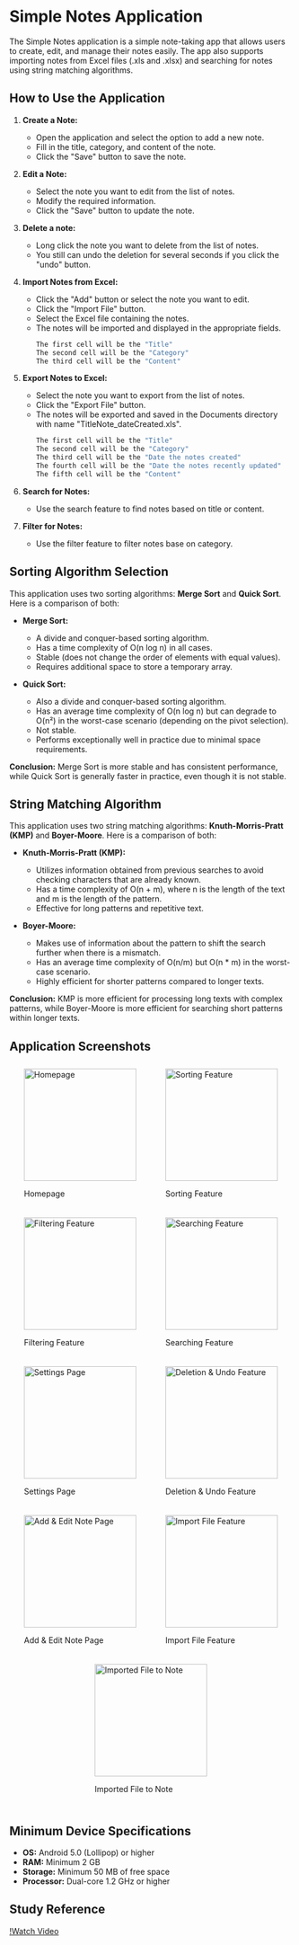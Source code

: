 # Simple Notes Application

The Simple Notes application is a simple note-taking app that allows users to create, edit, and manage their notes easily. The app also supports importing notes from Excel files (.xls and .xlsx) and searching for notes using string matching algorithms.

## How to Use the Application

1. **Create a Note:**
   - Open the application and select the option to add a new note.
   - Fill in the title, category, and content of the note.
   - Click the "Save" button to save the note.

2. **Edit a Note:**
   - Select the note you want to edit from the list of notes.
   - Modify the required information.
   - Click the "Save" button to update the note.
3. **Delete a note:**
   - Long click the note you want to delete from the list of notes.
   - You still can undo the deletion for several seconds if you click the "undo" button.


4. **Import Notes from Excel:**
   - Click the "Add" button or select the note you want to edit.
   - Click the "Import File" button.
   - Select the Excel file containing the notes.
   - The notes will be imported and displayed in the appropriate fields.
     ```bash
     The first cell will be the "Title"
     The second cell will be the "Category"
     The third cell will be the "Content"
      ```
5. **Export Notes to Excel:**
   - Select the note you want to export from the list of notes.
   - Click the "Export File" button.
   - The notes will be exported and saved in the Documents directory with name "TitleNote_dateCreated.xls".
     ```bash
     The first cell will be the "Title"
     The second cell will be the "Category"
     The third cell will be the "Date the notes created"
     The fourth cell will be the "Date the notes recently updated"
     The fifth cell will be the "Content"
      ```
   

7. **Search for Notes:**
   - Use the search feature to find notes based on title or content.
8. **Filter for Notes:**
   - Use the filter feature to filter notes base on category.

## Sorting Algorithm Selection

This application uses two sorting algorithms: **Merge Sort** and **Quick Sort**. Here is a comparison of both:

- **Merge Sort:**
  - A divide and conquer-based sorting algorithm.
  - Has a time complexity of O(n log n) in all cases.
  - Stable (does not change the order of elements with equal values).
  - Requires additional space to store a temporary array.

- **Quick Sort:**
  - Also a divide and conquer-based sorting algorithm.
  - Has an average time complexity of O(n log n) but can degrade to O(n²) in the worst-case scenario (depending on the pivot selection).
  - Not stable.
  - Performs exceptionally well in practice due to minimal space requirements.

**Conclusion:** 
Merge Sort is more stable and has consistent performance, while Quick Sort is generally faster in practice, even though it is not stable.

## String Matching Algorithm

This application uses two string matching algorithms: **Knuth-Morris-Pratt (KMP)** and **Boyer-Moore**. Here is a comparison of both:

- **Knuth-Morris-Pratt (KMP):**
  - Utilizes information obtained from previous searches to avoid checking characters that are already known.
  - Has a time complexity of O(n + m), where n is the length of the text and m is the length of the pattern.
  - Effective for long patterns and repetitive text.

- **Boyer-Moore:**
  - Makes use of information about the pattern to shift the search further when there is a mismatch.
  - Has an average time complexity of O(n/m) but O(n * m) in the worst-case scenario.
  - Highly efficient for shorter patterns compared to longer texts.

**Conclusion:** 
KMP is more efficient for processing long texts with complex patterns, while Boyer-Moore is more efficient for searching short patterns within longer texts.

## Application Screenshots


<div style="display: flex; flex-wrap: wrap; justify-content: space-around;">
    <div style="margin: 10px;">
        <img src="img/Screenshot_20240812_061438.png" alt="Homepage" style="width: 200px; height: auto;">
        <p>Homepage</p>
    </div>
    <div style="margin: 10px;">
        <img src="img/Screenshot_20240812_060238.png" alt="Sorting Feature" style="width: 200px; height: auto;">
        <p>Sorting Feature</p>
    </div>
    <div style="margin: 10px;">
        <img src="img/Screenshot_20240812_060306.png" alt="Filtering Feature" style="width: 200px; height: auto;">
        <p>Filtering Feature</p>
    </div>
    <div style="margin: 10px;">
        <img src="img/Screenshot_20240812_060337.png" alt="Searching Feature" style="width: 200px; height: auto;">
        <p>Searching Feature</p>
    </div>
    <div style="margin: 10px;">
        <img src="img/Screenshot_20240812_060349.png" alt="Settings Page" style="width: 200px; height: auto;">
        <p>Settings Page</p>
    </div>
    <div style="margin: 10px;">
        <img src="img/Screenshot_20240812_060403.png" alt="Deletion & Undo Feature" style="width: 200px; height: auto;">
        <p>Deletion & Undo Feature</p>
    </div>
    <div style="margin: 10px;">
        <img src="img/Screenshot_20240812_183912.png" alt="Add & Edit Note Page" style="width: 200px; height: auto;">
        <p>Add & Edit Note Page</p>
    </div>
    <div style="margin: 10px;">
        <img src="img/Screenshot_20240812_060423.png" alt="Import File Feature" style="width: 200px; height: auto;">
        <p>Import File Feature</p>
    </div>
    <div style="margin: 10px;">
        <img src="img/Screenshot_20240812_060434.png" alt="Imported File to Note" style="width: 200px; height: auto;">
        <p>Imported File to Note</p>
    </div>
</div>




## Minimum Device Specifications

- **OS:** Android 5.0 (Lollipop) or higher
- **RAM:** Minimum 2 GB
- **Storage:** Minimum 50 MB of free space
- **Processor:** Dual-core 1.2 GHz or higher

## Study Reference
[!Watch Video](https://youtube.com/playlist?list=PLMP_OkCD54dPGjJB3sDffM6AM_UsAzcOv&si=YrOLTJTbsut_GjpQ)

